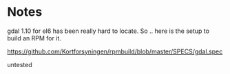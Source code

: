 # Notes

gdal 1.10 for el6 has been really hard to locate.
So .. here is the setup to build an RPM for it.

https://github.com/Kortforsyningen/rpmbuild/blob/master/SPECS/gdal.spec

untested

